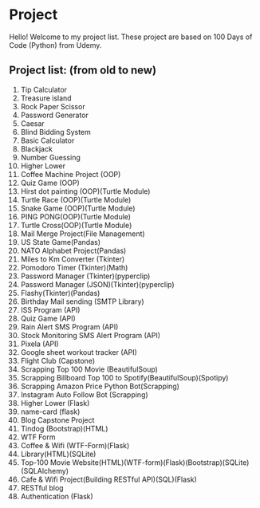 # Project

Hello! Welcome to my project list. These project are based on 100 Days of Code (Python) from Udemy.

## Project list: (from old to new)

1. Tip Calculator
2. Treasure island
3. Rock Paper Scissor
4. Password Generator
5. Caesar
6. Blind Bidding System
7. Basic Calculator
8. Blackjack
9. Number Guessing
10. Higher Lower
11. Coffee Machine Project (OOP)
12. Quiz Game (OOP)
13. Hirst dot painting (OOP)(Turtle Module)
14. Turtle Race (OOP)(Turtle Module)
15. Snake Game (OOP)(Turtle Module)
16. PING PONG(OOP)(Turtle Module)
17. Turtle Cross(OOP)(Turtle Module)
18. Mail Merge Project(File Management)
19. US State Game(Pandas)
20. NATO Alphabet Project(Pandas)
21. Miles to Km Converter (Tkinter)
22. Pomodoro Timer (Tkinter)(Math)
23. Password Manager (Tkinter)(pyperclip)
24. Password Manager (JSON)(Tkinter)(pyperclip)
25. Flashy(Tkinter)(Pandas)
26. Birthday Mail sending (SMTP Library)
27. ISS Program (API)
28. Quiz Game (API)
29. Rain Alert SMS Program (API)
30. Stock Monitoring SMS Alert Program (API)
31. Pixela (API)
32. Google sheet workout tracker (API)
33. Flight Club (Capstone)
34. Scrapping Top 100 Movie (BeautifulSoup)
35. Scrapping Billboard Top 100 to Spotify(BeautifulSoup)(Spotipy)
36. Scrapping Amazon Price Python Bot(Scrapping)
37. Instagram Auto Follow Bot (Scrapping)
38. Higher Lower (Flask)
39. name-card (flask)
40. Blog Capstone Project
41. Tindog (Bootstrap)(HTML)
42. WTF Form
43. Coffee & Wifi (WTF-Form)(Flask)
44. Library(HTML)(SQLite)
45. Top-100 Movie Website(HTML)(WTF-form)(Flask)(Bootstrap)(SQLite)(SQLAlchemy)
46. Cafe & Wifi Project(Building RESTful API)(SQL)(Flask)
47. RESTful blog
48. Authentication (Flask)
